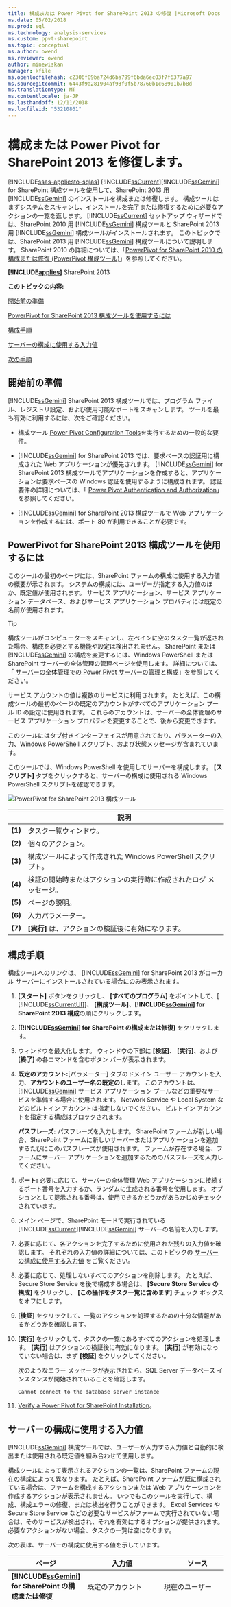 ```yaml
---
title: 構成または Power Pivot for SharePoint 2013 の修復 |Microsoft Docs
ms.date: 05/02/2018
ms.prod: sql
ms.technology: analysis-services
ms.custom: ppvt-sharepoint
ms.topic: conceptual
ms.author: owend
ms.reviewer: owend
author: minewiskan
manager: kfile
ms.openlocfilehash: c2306f89ba724d6ba799f6bda6ec03f7f6377a97
ms.sourcegitcommit: 6443f9a281904af93f0f5b78760b1c68901b7b8d
ms.translationtype: MT
ms.contentlocale: ja-JP
ms.lasthandoff: 12/11/2018
ms.locfileid: "53210861"
---
```

# <a name="configure-or-repair-power-pivot-for-sharepoint-2013"></a>構成または Power Pivot for SharePoint 2013 を修復します。
[!INCLUDE[ssas-appliesto-sqlas](../../includes/ssas-appliesto-sqlas.md)]
  [!INCLUDE[ssCurrent](../../includes/sscurrent-md.md)][!INCLUDE[ssGemini](../../includes/ssgemini-md.md)] for SharePoint 構成ツールを使用して、SharePoint 2013 用 [!INCLUDE[ssGemini](../../includes/ssgemini-md.md)] のインストールを構成または修復します。 構成ツールはまずシステムをスキャンし、インストールを完了または修復するために必要なアクションの一覧を返します。 [!INCLUDE[ssCurrent](../../includes/sscurrent-md.md)] セットアップ ウィザードでは、SharePoint 2010 用 [!INCLUDE[ssGemini](../../includes/ssgemini-md.md)] 構成ツールと SharePoint 2013 用 [!INCLUDE[ssGemini](../../includes/ssgemini-md.md)] 構成ツールがインストールされます。 このトピックでは、SharePoint 2013 用 [!INCLUDE[ssGemini](../../includes/ssgemini-md.md)] 構成ツールについて説明します。 SharePoint 2010 の詳細については、「[PowerPivot for SharePoint 2010 の構成または修復 (PowerPivot 構成ツール)](http://msdn.microsoft.com/d61f49c5-efaa-4455-98f2-8c293fa50046)」を参照してください。  
  
 **[!INCLUDE[applies](../../includes/applies-md.md)]**  SharePoint 2013  
  
 **このトピックの内容:**  
  
 [開始前の準備](#bkmk_before)  
  
 [PowerPivot for SharePoint 2013 構成ツールを使用するには](#bkmk_using)  
  
 [構成手順](#bkmk_steps)  
  
 [サーバーの構成に使用する入力値](#bkmk_input)  
  
 [次の手順](#bkmk_nextsteps)  
  
##  <a name="bkmk_before"></a> 開始前の準備  
 [!INCLUDE[ssGemini](../../includes/ssgemini-md.md)] SharePoint 2013 構成ツールでは、プログラム ファイル、レジストリ設定、および使用可能なポートをスキャンします。 ツールを最も有効に利用するには、次をご確認ください。  
  
-   構成ツール [Power Pivot Configuration Tools](../../analysis-services/power-pivot-sharepoint/power-pivot-configuration-tools.md)を実行するための一般的な要件。  
  
-   [!INCLUDE[ssGemini](../../includes/ssgemini-md.md)] for SharePoint 2013 では、要求ベースの認証用に構成された Web アプリケーションが優先されます。 [!INCLUDE[ssGemini](../../includes/ssgemini-md.md)] for SharePoint 2013 構成ツールでアプリケーションを作成すると、アプリケーションは要求ベースの Windows 認証を使用するように構成されます。 認証要件の詳細については、「 [Power Pivot Authentication and Authorization](../../analysis-services/power-pivot-sharepoint/power-pivot-authentication-and-authorization.md)」を参照してください。  
  
-   [!INCLUDE[ssGemini](../../includes/ssgemini-md.md)] for SharePoint 2013 構成ツールで Web アプリケーションを作成するには、ポート 80 が利用できることが必要です。  
  
##  <a name="bkmk_using"></a> PowerPivot for SharePoint 2013 構成ツールを使用するには  
 このツールの最初のページには、SharePoint ファームの構成に使用する入力値の概要が示されます。 システムの構成には、ユーザーが指定する入力値のほか、既定値が使用されます。 サービス アプリケーション、サービス アプリケーション データベース、およびサービス アプリケーション プロパティには既定の名前が使用されます。  
  
> [!TIP]  
>  構成ツールがコンピューターをスキャンし、左ペインに空のタスク一覧が返された場合、構成を必要とする機能や設定は検出されません。 SharePoint または [!INCLUDE[ssGemini](../../includes/ssgemini-md.md)] の構成を変更するには、Windows PowerShell または SharePoint サーバーの全体管理の管理ページを使用します。 詳細については、「 [サーバーの全体管理での Power Pivot サーバーの管理と構成](../../analysis-services/power-pivot-sharepoint/power-pivot-server-administration-and-configuration-in-central-administration.md)」を参照してください。  
  
 サービス アカウントの値は複数のサービスに利用されます。 たとえば、この構成ツールの最初のページの既定のアカウントがすべてのアプリケーション プール ID の設定に使用されます。 これらのアカウントは、サーバーの全体管理のサービス アプリケーション プロパティを変更することで、後から変更できます。  
  
 このツールにはタブ付きインターフェイスが用意されており、パラメーターの入力、Windows PowerShell スクリプト、および状態メッセージが含まれています。  
  
 このツールでは、Windows PowerShell を使用してサーバーを構成します。 **[スクリプト]** タブをクリックすると、サーバーの構成に使用される Windows PowerShell スクリプトを確認できます。  
  
 ![PowerPivot for SharePoint 2013 構成ツール](../../analysis-services/power-pivot-sharepoint/media/ssas-powerpivot-configtool-4-sharepoint2013-mainpage-configure.gif "PowerPivot for SharePoint 2013 構成ツール")  
  
||説明|  
|-|-----------------|  
|**(1)**|タスク一覧ウィンドウ。|  
|**(2)**|個々のアクション。|  
|**(3)**|構成ツールによって作成された Windows PowerShell スクリプト。|  
|**(4)**|検証の開始時またはアクションの実行時に作成されたログ メッセージ。|  
|**(5)**|ページの説明。|  
|**(6)**|入力パラメーター。|  
|**(7)**|**[実行]** は、アクションの検証後に有効になります。|  
  
##  <a name="bkmk_steps"></a> 構成手順  
 構成ツールへのリンクは、 [!INCLUDE[ssGemini](../../includes/ssgemini-md.md)] for SharePoint 2013 がローカル サーバーにインストールされている場合にのみ表示されます。  
  
1.  **[スタート]** ボタンをクリックし、 **[すべてのプログラム]** をポイントして、[ [!INCLUDE[ssCurrentUI](../../includes/sscurrentui-md.md)]]、 **[構成ツール]**、**[!INCLUDE[ssGemini](../../includes/ssgemini-md.md)] for SharePoint 2013 構成**の順にクリックします。  
  
2.  **[[!INCLUDE[ssGemini](../../includes/ssgemini-md.md)] for SharePoint の構成または修復]** をクリックします。  
  
3.  ウィンドウを最大化します。 ウィンドウの下部に **[検証]**、 **[実行]**、および **[終了]** の各コマンドを含むボタン バーが表示されます。  
  
4.  **既定のアカウント:**[パラメーター] タブのドメイン ユーザー アカウントを入力、**アカウントのユーザー名の既定の**します。 このアカウントは、 [!INCLUDE[ssGemini](../../includes/ssgemini-md.md)] サービス アプリケーション プールなどの重要なサービスを準備する場合に使用されます。 Network Service や Local System などのビルトイン アカウントは指定しないでください。 ビルトイン アカウントを指定する構成はブロックされます。  
  
     **パスフレーズ:** パスフレーズを入力します。 SharePoint ファームが新しい場合、SharePoint ファームに新しいサーバーまたはアプリケーションを追加するたびにこのパスフレーズが使用されます。 ファームが存在する場合、ファームにサーバー アプリケーションを追加するためのパスフレーズを入力してください。  
  
5.  **ポート:** 必要に応じて、サーバーの全体管理 Web アプリケーションに接続するポート番号を入力するか、ランダムに生成される番号を使用します。 オプションとして提示される番号は、使用できるかどうかがあらかじめチェックされています。  
  
6.  メイン ページで、SharePoint モードで実行されている [!INCLUDE[ssCurrent](../../includes/sscurrent-md.md)][!INCLUDE[ssGemini](../../includes/ssgemini-md.md)] サーバーの名前を入力します。  
  
7.  必要に応じて、各アクションを完了するために使用された残りの入力値を確認します。 それぞれの入力値の詳細については、このトピックの [サーバーの構成に使用する入力値](#bkmk_input) をご覧ください。  
  
8.  必要に応じて、処理しないすべてのアクションを削除します。 たとえば、Secure Store Service を後で構成する場合は、 **[Secure Store Service の構成]** をクリックし、 **[この操作をタスク一覧に含めます]** チェック ボックスをオフにします。  
  
9. **[検証]** をクリックして、一覧のアクションを処理するための十分な情報があるかどうかを確認します。  
  
10. **[実行]** をクリックして、タスクの一覧にあるすべてのアクションを処理します。 **[実行]** はアクションの検証後に有効になります。 **[実行]** が有効になっていない場合は、まず **[検証]** をクリックしてください。  
  
     次のようなエラー メッセージが表示されたら、SQL Server データベース インスタンスが開始されていることを確認します。  
  
    ```  
    Cannot connect to the database server instance  
    ```  
  
11. [Verify a Power Pivot for SharePoint Installation](../../analysis-services/instances/install-windows/verify-a-power-pivot-for-sharepoint-installation.md)。  
  
##  <a name="bkmk_input"></a> サーバーの構成に使用する入力値  
 [!INCLUDE[ssGemini](../../includes/ssgemini-md.md)] 構成ツールでは、ユーザーが入力する入力値と自動的に検出または使用される既定値を組み合わせて使用します。  
  
 構成ツールによって表示されるアクションの一覧は、SharePoint ファームの現在の構成によって異なります。 たとえば、SharePoint ファームが既に構成されている場合は、ファームを構成するアクションまたは Web アプリケーションを作成するアクションが表示されません。 いつでもこのツールを実行して、構成、構成エラーの修復、または検出を行うことができます。 Excel Services や Secure Store Service などの必要なサービスがファームで実行されていない場合は、そのサービスが検出され、それを有効にするオプションが提供されます。 必要なアクションがない場合、タスクの一覧は空になります。  
  
 次の表は、サーバーの構成に使用する値を示しています。  
  
|ページ|入力値|ソース|説明|  
|----------|-----------------|------------|-----------------|  
|**[!INCLUDE[ssGemini](../../includes/ssgemini-md.md)] for SharePoint の構成または修復**|既定のアカウント|現在のユーザー|既定のアカウントは、ファーム内の共有サービスの準備に使用されるドメイン Windows ユーザー アカウントです。 これは、次の準備に使用されます。|  
||||-<br />                    [!INCLUDE[ssGemini](../../includes/ssgemini-md.md)] サービス アプリケーション|  
||||- Secure Store Service|  
||||- Excel Services|  
||||- Web アプリケーション プールの ID|  
||||- サイト コレクション管理者|  
||||- [!INCLUDE[ssGemini](../../includes/ssgemini-md.md)] 自動データ更新アカウント|  
||||既定では、現在のユーザーのドメイン アカウントを使用します。<br /><br /> 注:また、評価や運用以外の目的でサーバーを構成する場合を除いて、既定値を置き換えることをお勧めします。<br /><br /> サービス ID は、サーバーの全体管理を使用して、構成または修復後に変更できます。<br /><br /> 必要に応じて、 [!INCLUDE[ssGemini](../../includes/ssgemini-md.md)] 構成ツールで次の専用のアカウントを指定します。|  
||||- Web アプリケーション。 **[既定の Web アプリケーションの作成]** ページを使用 (このツールでファームの Web アプリケーションを作成する場合)。|  
||||-<br />                    [!INCLUDE[ssGemini](../../includes/ssgemini-md.md)] 自動データ更新アカウント。このツールの **[DataRefresh の自動アカウントの作成]** ページを使用。|  
||[データベース サーバー]|ローカルの [!INCLUDE[ssGemini](../../includes/ssgemini-md.md)] 名前付きインスタンス (存在する場合)|データベース エンジン インスタンスが [!INCLUDE[ssGemini](../../includes/ssgemini-md.md)] 名前付きインスタンスとしてインストールされている場合は、データベース サーバー フィールドにこのインスタンス名が入力されます。 データベース エンジンをインストールしていない場合は、このフィールドは空です。<br /><br /> **[データベース サーバー]**  は必須パラメーターです。 SharePoint ファームでサポートされる SQL Server であれば、バージョンやエディションは問いません。|  
||パスフレーズ|ユーザー入力|新しいファームを作成する場合、ユーザーが入力するパスフレーズがファームのパスフレーズとして使用されます。 既存のファームに [!INCLUDE[ssGemini](../../includes/ssgemini-md.md)] for SharePoint を追加する場合は、既存のファームのパスフレーズを入力します。|  
||SharePoint サーバーの全体管理のポート|既定 (必要な場合)|ファームを構成していない場合は、サーバーの全体管理への HTTP エンドポイントの作成など、ファームを作成するためのオプションが提供されます。 使用されていない、ランダムに生成されたポート番号がツールによって選択されます。|  
||[!INCLUDE[ssGemini](../../includes/ssgemini-md.md)] for Excel Services ([ServerName]\ [!INCLUDE[ssGemini](../../includes/ssgemini-md.md)])|ユーザー入力|Excel Services で主要な [!INCLUDE[ssGemini](../../includes/ssgemini-md.md)] 機能を有効にするには [!INCLUDE[ssGemini](../../includes/ssgemini-md.md)] サーバーが必須です。 このページで入力するサーバー名も、  **[!INCLUDE[ssGemini](../../includes/ssgemini-md.md)] サーバーの構成]** ページの一覧に追加されます。|  
|**新しいファームの構成**|[データベース サーバー]<br /><br /> ファーム アカウント<br /><br /> パスフレーズ<br /><br /> SharePoint サーバーの全体管理のポート|既定 (必要な場合)|既定では、メイン ページで入力した設定になります。|  
|**[!INCLUDE[ssGemini](../../includes/ssgemini-md.md)] サービス アプリケーションの作成**|サービス アプリケーション名|既定値|[!INCLUDE[ssGemini](../../includes/ssgemini-md.md)] サービス アプリケーション名。既定の名前は " **既定値 [!INCLUDE[ssGemini](../../includes/ssgemini-md.md)] Service Application**」を参照してください。 ツールで別の値に置き換えることができます。|  
||[データベース サーバー]|既定値|[!INCLUDE[ssGemini](../../includes/ssgemini-md.md)] サービス アプリケーション データベースをホストするデータベース サーバー。 既定のサーバー名は、ファームに使用するのと同じデータベース サーバーです。 既定のサーバー名以外の値に置き換えることもできます。|  
||データベース名|既定値|[!INCLUDE[ssGemini](../../includes/ssgemini-md.md)] サービス アプリケーション データベース用に作成するデータベースの名前。 既定のデータベース名は、サービス アプリケーション名の後ろに GUID を付けて一意の名前にしたものです。 ツールで別の値に置き換えることができます。|  
|**[既定の Web アプリケーションの作成]**|Web アプリケーション名|既定 (必要な場合)|Web アプリケーションが存在しない場合は、Web アプリケーションが 1 つ作成されます。 Web アプリケーションがクラシック モード認証用に構成され、ポート 80 でリッスンするようになります。 ファイルの最大アップロード サイズは、SharePoint で許容される最大値の 2047 に設定されます。 サイズの大きい [!INCLUDE[ssGemini](../../includes/ssgemini-md.md)] ファイルがサーバーにアップロードされる場合は、これに対応するため、これより大きいファイル アップロード サイズが使用されます。|  
||[URL]|既定 (必要な場合)|SharePoint と同じファイル名前付け規則を使用して、サーバー名に基づく URL が作成されます。|  
||アプリケーション プール|既定 (必要な場合)|IIS で既定のアプリケーション プールが作成されます。|  
||アプリケーション プール アカウントとパスワード|既定 (必要な場合)|アプリケーション プール アカウントは既定のアカウントに基づいていますが、このツールでオーバーライドできます。|  
||[データベース サーバー]|既定 (必要な場合)|アプリケーション コンテンツ データベースの格納先として既定のデータベース インスタンスがあらかじめ選択されていますが、このツールで別の SQL Server インスタンスを指定できます。|  
||データベース名|既定 (必要な場合)|アプリケーション データベースの名前。 データベース名は SharePoint のファイル名前付け規則に基づいていますが、別の名前を選択できます。|  
|**Web アプリケーション ソリューションの配置**|[URL]|既定 (必要な場合)|既定の URL は、既定の Web アプリケーションから取得されます。|  
||ファイルの最大サイズ (MB)|既定 (必要な場合)|既定の設定は 2047 です。 SharePoint ドキュメント ライブラリにも最大サイズがあり、 [!INCLUDE[ssGemini](../../includes/ssgemini-md.md)] の設定がドキュメント ライブラリの設定を超えないようにする必要があります。 詳細については、「[アップロードするファイルの最大サイズの構成 &#40;Power Pivot for SharePoint&#41;](../../analysis-services/power-pivot-sharepoint/configure-maximum-file-upload-size-power-pivot-for-sharepoint.md)」を参照してください。|  
|**サイト コレクションの作成**|サイト管理者|既定 (必要な場合)|既定のアカウントが使用されます。 これは **[サイト コレクションの作成]** ページでオーバーライドできます。|  
||連絡先の電子メール|既定 (必要な場合)|サーバーに Microsoft Outlook が構成されている場合は、現在のユーザーの電子メール アドレスが使用されます。 それ以外の場合は、プレースホルダー値が使用されます。|  
||サイト URL|既定 (必要な場合)|SharePoint と同じ URL 名前付け規則を使用して、サイト URL が作成されます。|  
||サイトのタイトル|既定 (必要な場合)|既定のタイトルとして **[!INCLUDE[ssGemini](../../includes/ssgemini-md.md)] サイト** が追加されます。|  
|**サイト コレクション内の [!INCLUDE[ssGemini](../../includes/ssgemini-md.md)] 機能のアクティブ化**|サイト URL||[!INCLUDE[ssGemini](../../includes/ssgemini-md.md)] 機能をアクティブにするサイト コレクションの URL。|  
||このサイトのプレミアム機能を有効にします||SharePoint サイト機能"PremiumSite"を有効にします。|  
|**Secure Store Service アプリケーションの作成**|サービス アプリケーション名|既定 (必要な場合)|Secure Store Service アプリケーションの名前を入力します。|  
||[データベース サーバー]|ユーザー入力|Secure Store Service アプリケーションに使用するデータベース サーバーの名前を入力します。|  
|**Secure Store Service アプリケーション プロキシの作成**|サービス アプリケーション名|既定 (必要な場合)|前のページで入力した Secure Store Service アプリケーションの名前を入力します。|  
||サービス アプリケーション プロキシ|既定 (必要な場合)|Secure Store Service アプリケーション プロキシの名前を入力します。 この名前は、アプリケーションと SharePoint コンテンツ Web アプリケーションを関連付ける既定の接続グループに表示されます。|  
|**Secure Store Service のマスター キーの更新**|サービス アプリケーション プロキシ|既定 (必要な場合)|前のページで入力した Secure Store Service アプリケーション プロキシの名前を入力します。|  
||パスフレーズ|ユーザー入力|データ暗号化に使用されるマスター キー。 既定では、キーの生成に使用されるパスフレーズは、ファーム内の新しいサーバーの準備に使用されるパスフレーズと同じです。 既定のパスフレーズを一意のパスフレーズに置き換えることができます。|  
|**DataRefresh の自動アカウントの作成**|ターゲット アプリケーションの ID|既定 (必要な場合)|[!INCLUDE[ssGemini](../../includes/ssgemini-md.md)] 自動データ更新の資格情報を格納する対象アプリケーションを作成します。<br /><br /> アプリケーション ID は、説明的なテキストにすることができます。|  
||ターゲット アプリケーションのフレンドリ名|既定 (必要な場合)||  
||自動アカウントのユーザー名とパスワード|既定 (必要な場合)|対象アプリケーションで自動データ更新の実行に使用される Windows ユーザー アカウントの資格情報を入力します。 詳細については、[SharePoint Server 2013 で無人サービス アカウントを使用して、Excel Services の構成データを更新](http://technet.microsoft.com/library/hh525344\(office.15\).aspx)(http://technet.microsoft.com/library/hh525344(office.15).aspx)を参照してください。|  
||サイト URL|既定 (必要な場合)|ターゲット アプリケーションが関連付けられるサイト コレクションのサイト URL を入力します。 追加のサイト コレクションに関連付けるには、SharePoint サーバーの全体管理を使用します。|  
|**Excel Services サービス アプリケーションの作成**|サービス アプリケーション名|既定 (必要な場合)|サービス アプリケーションの名前を入力します。 同じ名前のサービス アプリケーション データベースは、SharePoint ファームのデータベース サーバーに作成されます。|  
|**[!INCLUDE[ssGemini](../../includes/ssgemini-md.md)] サーバーの構成**|サービス アプリケーション名|既定 (必要な場合)|前のページで入力したサービス アプリケーションの名前。|  
||[!INCLUDE[ssGemini](../../includes/ssgemini-md.md)] サーバーの名前||登録済みの [!INCLUDE[ssGemini](../../includes/ssgemini-md.md)] サーバーの一覧。<br /><br /> メイン ページで入力したサーバー名は、このページに自動的に追加されます。|  
|**Excel Services Usage Tracker として [!INCLUDE[ssGemini](../../includes/ssgemini-md.md)] アドインを登録します**|サービス アプリケーション名||前のページで入力したサービス アプリケーションの名前。|  
|||||  
  
 [!INCLUDE[ssGemini](../../includes/ssgemini-md.md)] for SharePoint 2013 構成ツールでファームを作成すると、SharePoint と同じファイル名前付け規則を使用してデータベース サーバーに必要なデータベースが作成されます。 ファーム データベース名は変更できません。  
  
 このツールでサイト コレクションを作成すると、SharePoint と同じファイル名前付け規則を使用してデータベース サーバーにコンテンツ データベースが作成されます。 コンテンツ データベース名は変更できません。  
  
## <a name="verify-the-configuration"></a>構成の確認  
 参照してください、"を確認してください[!INCLUDE[ssGemini](../../includes/ssgemini-md.md)]Configuration"セクションの[Power Pivot の構成とソリューションの配置&#40;SharePoint 2013&#41;](../../analysis-services/instances/install-windows/configure-power-pivot-and-deploy-solutions-sharepoint-2013.md)します。  
  
##  <a name="bkmk_nextsteps"></a> 次の手順  
 サーバーのインストールを完了した後、以下のインストール後のタスクを実行する必要があります。  
  
-   個人やグループに SharePoint 権限を付与します。 このタスクは、サイトとコンテンツにアクセスできるようにするために必要です。  
  
-   別のアカウントで実行するように、サービス アプリケーション プール ID を変更します。 サービスとアプリケーションに別の ID を指定することは、SharePoint を安全に配置するための推奨事項の 1 つです。  
  
-   [!INCLUDE[ssGemini](../../includes/ssgemini-md.md)] データ アクセスに最も効果的な権限と構成設定に変更できるように、Excel Services に追加の信頼できるサイトを作成します。  
  
-   サーバー側のデータ更新を有効にするには、一般的に使用されるデータ プロバイダーをインストールします。  
  
### <a name="grant-sharepoint-permissions-to-workbook-users"></a>ブックのユーザーへの SharePoint 権限の付与  
 ユーザーがブックをパブリッシュまたは表示するには、SharePoint 権限が必要です。 パブリッシュ済みのブックを表示する必要があるユーザーには **表示** 権限を付与し、ブックをパブリッシュまたは管理するユーザーには **投稿** 権限を付与します。 権限を付与するには、サイト コレクションの管理者である必要があります。  
  
1.  SharePoint 2013 サイトで、設定アイコンをクリックします。 ![SharePoint 設定](../../analysis-services/media/as-sharepoint2013-settings-gear.gif "SharePoint 設定")順にクリックします**サイト設定**します。  
  
2.  **[ユーザーと権限]** グループの **[サイトの権限]** をクリックします。  
  
3.  **投稿** 権限を持つ一連のユーザーと **表示** 権限のみを持つ一連のユーザーの別のグループが必要な場合は、必要に応じてグループを作成します。  
  
4.  グループのメンバーシップを持っている Windows ドメインのユーザー アカウントまたはグループ アカウントを入力します。 上で説明した手順と同様に、アプリケーションで従来の認証が構成されている場合は、電子メール アドレスまたは配布グループを使用しないでください。  
  
### <a name="install-data-providers-used-in-data-refresh-and-check-user-permissions"></a>データ更新で使用するデータ プロバイダーのインストールとユーザー権限の確認  
 サーバー側のデータ更新により、ユーザーは更新されたデータをブックに自動モードで再インポートできます。 データ更新を正常に行うには、Analysis Services が SharePoint モードで実行されているサーバーに、最初にデータをインポートするために使用したものと同じデータ プロバイダーが必要になります。 さらに、通常は、データ更新を実行するユーザー アカウントに外部データ ソースに対する読み取り権限が必要です。 データ更新を正常に実行できるように、データ更新の有効化と構成の要件をご確認ください。 詳細については、「 [SharePoint 2010 での PowerPivot データ更新](http://msdn.microsoft.com/01b54e6f-66e5-485c-acaa-3f9aa53119c9)」を参照してください。  
  
> [!NOTE]
>  [!INCLUDE[ssCurrent](../../includes/sscurrent-md.md)][!INCLUDE[ssGemini](../../includes/ssgemini-md.md)] spPowerPivot.msi **インストーラー、および** for SharePoint 2013 の構成ツールを実行すると、 [!INCLUDE[ssGemini](../../includes/ssgemini-md.md)] for SharePoint 2013、およびデータ プロバイダーがインストールされます。 詳細については、「 [Power Pivot for SharePoint アドインのインストールまたはアンインストール &#40;SharePoint 2013&#41;](../../analysis-services/instances/install-windows/install-or-uninstall-the-power-pivot-for-sharepoint-add-in-sharepoint-2013.md)」を参照してください。  
  
### <a name="change-application-pool-and-service-identities-in-sharepoint"></a>SharePoint のアプリケーション プールおよびサービス ID の変更  
 [!INCLUDE[ssGemini](../../includes/ssgemini-md.md)] 構成ツールでは、ファーム機能、アプリケーション、およびサービスが 1 つのアカウントを使用して実行されるように準備されます。 これによりインストールは簡略化されますが、SharePoint ファームのセキュリティ要件を満たす配置にはなりません。 配置の堅牢性を高めるには、セットアップの完了後に、異なるアカウントで実行するためにアプリケーション プールおよびサービス ID を変更します。 詳細については、「 [Power Pivot サービス アカウントの構成](../../analysis-services/power-pivot-sharepoint/configure-power-pivot-service-accounts.md)」を参照してください。  
  
### <a name="create-additional-trusted-sites-in-excel-services"></a>Excel Services に追加の信頼できるサイトの作成  
 Excel Services に信頼できるサイトを追加して、Excel ブックおよび [!INCLUDE[ssGemini](../../includes/ssgemini-md.md)] のデータを提供するサイトの権限および構成設定を変更できます。 詳細については、「 [Create a trusted location for Power Pivot sites in Central Administration](../../analysis-services/power-pivot-sharepoint/create-a-trusted-location-for-power-pivot-sites-in-central-administration.md)」を参照してください。  
  
### <a name="build-a-includessgeminiincludesssgemini-mdmd-workbook"></a>[!INCLUDE[ssGemini](../../includes/ssgemini-md.md)] ブックの作成  
 ファームにサーバー コンポーネントをインストールしたら、 [!INCLUDE[ssGemini](../../includes/ssgemini-md.md)] データが埋め込まれた最初の Excel 2013 ブックを作成して、SharePoint ライブラリにパブリッシュすることができます。 または、サンプルの [!INCLUDE[ssGemini](../../includes/ssgemini-md.md)] ブックをアップロードまたはパブリッシュすると、SharePoint での [!INCLUDE[ssGemini](../../includes/ssgemini-md.md)] データ アクセスを確認できます。 詳細については、以下を参照してください。  
  
-   [Power Pivot のヘルプ](https://support.office.com/en-us/article/Power-Pivot-Help-241aac41-92e3-4e46-ae58-2f2cd7dbcf4f)(https://support.office.com/en-us/article/Power-Pivot-Help-241aac41-92e3-4e46-ae58-2f2cd7dbcf4f)します。  
  
-   [Excel 2013 アドインでの Power Pivot の開始](http://office.microsoft.com/excel-help/start-powerpivot-in-excel-2013-add-in-HA102837097.aspx?CTT=5&origin=HA102837110)(http://office.microsoft.com/excel-help/start-powerpivot-in-excel-2013-add-in-HA102837097.aspx?CTT=5&origin=HA102837110)します。  
  
### <a name="add-additional-analysis-services-servers-in-sharepoint-mode"></a>SharePoint モードの Analysis Services サーバーの追加  
 後でデータ ストレージや処理能力を追加する必要が生じた場合は、SharePoint モードで Analysis Services が実行されているサーバーをファームに追加できます。 [!INCLUDE[ssCurrent](../../includes/sscurrent-md.md)][!INCLUDE[ssGemini](../../includes/ssgemini-md.md)] for SharePoint 2013 の場合、新しい [!INCLUDE[ssASnoversion](../../includes/ssasnoversion-md.md)] サーバーを SharePoint モードでインストールして、Excel Services を構成します。 詳細については、の「シングル サーバー インストール"ではないセクションを参照してください。 [Power Pivot モードで Analysis Services のインストール](../../analysis-services/instances/install-windows/install-analysis-services-in-power-pivot-mode.md)します。  
  
## <a name="additional-resources"></a>その他のリソース  
 ![SharePoint の設定](../../analysis-services/media/as-sharepoint2013-settings-gear.gif "SharePoint 設定")[フィードバックや連絡先の情報を SQL Server に関するフィードバックを送信](https://feedback.azure.com/forums/908035-sql-server)します。  
  
## <a name="see-also"></a>参照  
 [Power Pivot for SharePoint アドインのインストールまたはアンインストール &#40;SharePoint 2013&#41;](../../analysis-services/instances/install-windows/install-or-uninstall-the-power-pivot-for-sharepoint-add-in-sharepoint-2013.md)   
 [Power Pivot Configuration Tools](../../analysis-services/power-pivot-sharepoint/power-pivot-configuration-tools.md)   
 [サーバーの全体管理での Power Pivot サーバーの管理と構成](../../analysis-services/power-pivot-sharepoint/power-pivot-server-administration-and-configuration-in-central-administration.md)   
 [ブックのアップグレードと定期データ更新 &#40;SharePoint 2013&#41;](../../analysis-services/instances/install-windows/upgrade-workbooks-and-scheduled-data-refresh-sharepoint-2013.md)  
  
  
